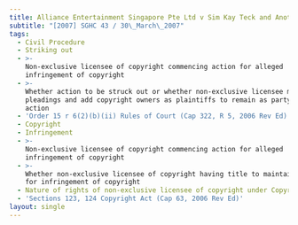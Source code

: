```yaml
---
title: Alliance Entertainment Singapore Pte Ltd v Sim Kay Teck and Another
subtitle: "[2007] SGHC 43 / 30\_March\_2007"
tags:
  - Civil Procedure
  - Striking out
  - >-
    Non-exclusive licensee of copyright commencing action for alleged
    infringement of copyright
  - >-
    Whether action to be struck out or whether non-exclusive licensee may amend
    pleadings and add copyright owners as plaintiffs to remain as party to
    action
  - 'Order 15 r 6(2)(b)(ii) Rules of Court (Cap 322, R 5, 2006 Rev Ed)'
  - Copyright
  - Infringement
  - >-
    Non-exclusive licensee of copyright commencing action for alleged
    infringement of copyright
  - >-
    Whether non-exclusive licensee of copyright having title to maintain action
    for infringement of copyright
  - Nature of rights of non-exclusive licensee of copyright under Copyright Act
  - 'Sections 123, 124 Copyright Act (Cap 63, 2006 Rev Ed)'
layout: single
---
```


